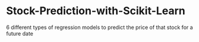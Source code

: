 # Stock-Prediction-with-Scikit-Learn
6 different types of regression models to predict the price of that stock for a future date
